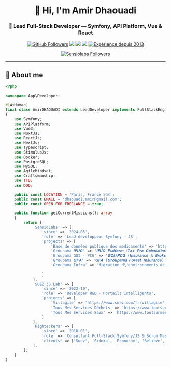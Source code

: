 <!-- Header Section -->
<h1 align="center">👋 Hi, I'm <strong>Amir Dhaouadi</strong></h1>
<h3 align="center">🚀 Lead Full-Stack Developer — Symfony, API Platform, Vue & React</h3>

<p align="center">
  <a href="https://github.com/ADCPD"><img src="https://img.shields.io/github/followers/ADCPD?label=Follow&style=social" alt="GitHub Followers"></a>
  <a href="https://www.linkedin.com/in/dhaouadiamir/"><img src="https://img.shields.io/badge/LinkedIn-Amir%20Dhaouadi-blue?style=flat&logo=linkedin"></a>
  <a href="https://twitter.com/adcpd"><img src="https://img.shields.io/badge/Twitter-@adcpd-blue?style=flat&logo=twitter"></a>
  <a href="mailto:dhaouadi.amir@gmail.com"><img src="https://img.shields.io/badge/Email-Contact%20Me-red?style=flat&logo=gmail"></a>
  <a href="#"><img src="https://img.shields.io/badge/Expérience-12 ans%20depuis%202013-4CAF50?style=flat&logo=clockify&logoColor=white" alt="Expérience depuis 2013"></a>
</p>

<p align="center">
      <a href="https://sensiolabs.com/fr"><img src="https://img.shields.io/badge/SensioLabs-Symfony%20Developer?style=for-the-badge&logo=symfony&logoColor=white" alt="Sensiolabs Followers"></a>
</p>

---

## 🧩 About me

```php
<?php

namespace App\Developer;

#[AsHuman]
final class AmirDHAOUADI extends LeadDeveloper implements FullStackEngineer, ScrumMaster
{
    use Symfony;
    use APIPlatform;
    use Vue3;
    use NuxtJs;
    use ReactJs;
    use NextJs;
    use Typescript;
    use StimulusJs;
    use Docker;
    use PostgreSQL;
    use MySQL;
    use AgileMindset;
    use Craftsmanship;
    use TTD;
    use DDD;

    public const LOCATION = 'Paris, France 🇫🇷';
    public const EMAIL = 'dhaouadi.amir@gmail.com';
    public const OPEN_FOR_FREELANCE = true;

    public function getCurrentMissions(): array
    {
        return [
            'SensioLabs' => [
                'since' => '2024-05',
                'role' => 'Lead developpeur Symfony - JS',
                'projects' => [
                    'Base de données publique des medicaments' => 'https://base-donnees-publique.medicaments.gouv.fr/',
                    'Groupama 𝑰𝑭𝑼𝑪' => '𝑰𝑭𝑼𝑪 𝑷𝒍𝒂𝒕𝒇𝒐𝒓𝒎 (𝑻𝒂𝒙 𝑷𝒓𝒆-𝑪𝒂𝒍𝒄𝒖𝒍𝒂𝒕𝒊𝒐𝒏 𝒇𝒐𝒓 𝑭𝒓𝒆𝒏𝒄𝒉 𝑻𝒂𝒙 𝑨𝒖𝒕𝒉𝒐𝒓𝒊𝒕𝒊𝒆𝒔) : Mise en place d’un framework interne basé sur Vue 3 et TypeScript, intégrant une bibliothèque de composants réutilisables destinée à l’ensemble du service MAPP.',
                    'Groupama GOI - PCG' => '𝑮𝑶𝑰/𝑷𝑪𝑮 (𝑰𝒏𝒔𝒖𝒓𝒂𝒏𝒄𝒆 & 𝑩𝒓𝒐𝒌𝒆𝒓𝒂𝒈𝒆 𝑷𝒍𝒂𝒕𝒇𝒐𝒓𝒎 𝒇𝒐𝒓 𝑶𝒗𝒆𝒓𝒔𝒆𝒂𝒔 𝑴𝒂𝒓𝒌𝒆𝒕𝒔)',
                    'Groupama 𝑮𝑭𝑨' => '𝑮𝑭𝑨 (𝑮𝒓𝒐𝒖𝒑𝒂𝒎𝒂 𝑭𝒐𝒓𝒆𝒔𝒕 𝑰𝒏𝒔𝒖𝒓𝒂𝒏𝒄𝒆)',
                    'Groupama Infra' => 'Migration d\'environnments de developpment à partir de PDT à WSL via Windows 11'
                     
                ]
            ],
            'SUEZ 3S Lab' => [
                'since' => '2022-10',
                'role' => 'Developer R&D - Portails Intelligents',
                'projects' => [
                    'Villagile' => 'https://www.suez.com/fr/villagile',
                    'Tous Mes Services Déchets' => 'https://www.toutsurmesservices.fr/Un-compteur-de-dechets-intelligent-et-connecte-pour-jeter-moins-et-trier-mieux',
                    'Tous Mes Services Eaux' => 'https://www.toutsurmesservices.fr/?page=4&filter_home%5Bregion%5D=116'
                ]
            ],
            'Highteckers' => [
                'since' => '2018-01',
                'role' => 'Consultant Full-Stack Symfony/JS & Scrum Master',
                'clients' => ['Suez', 'Sidexa', 'Econocom', 'Believe', 'Boursorama', 'GreenFlex - Total']
            ],
        ];
    }
}

